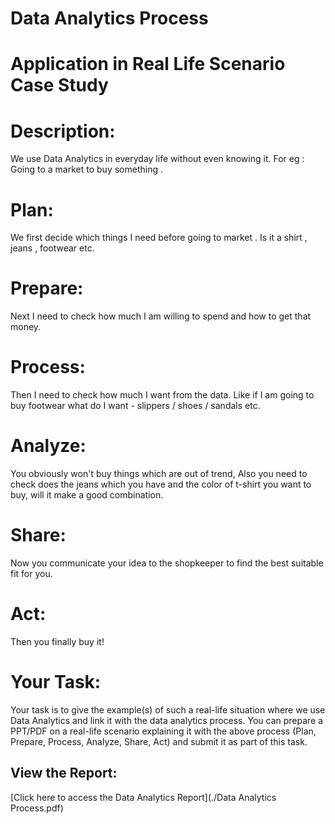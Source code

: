 # Data Analytics Process
# Application in Real Life Scenario Case Study
# Description:
We use Data Analytics in everyday life without even knowing it.
For eg : Going to a market to buy something .
# Plan:
We first decide which things I need before going to market . Is it a shirt , jeans , footwear etc.
# Prepare:
Next I need to check how much I am willing to spend and how to get that money.
# Process:
Then I need to check how much I want from the data. Like if I am going to buy footwear what do I want - slippers / shoes / sandals etc.
# Analyze:
You obviously won't buy things which are out of trend, Also you need to check does the jeans which you have and the color of t-shirt you want to buy, will it make a good combination.
# Share:
Now you communicate your idea to the shopkeeper to find the best suitable fit for you.
# Act:
Then you finally buy it!
# Your Task:
Your task is to give the example(s) of such a real-life situation where we use Data Analytics and link it with the data analytics process. You can prepare a PPT/PDF on a real-life scenario explaining it with the above process (Plan, Prepare, Process, Analyze, Share, Act) and submit it as part of this task.
## View the Report:
[Click here to access the Data Analytics Report](./Data Analytics Process.pdf)
